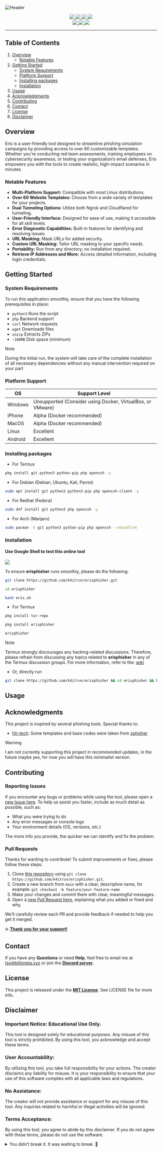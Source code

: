 ![Header](https://github.com/k4itrun/erisphisher/assets/103044629/427fe022-c889-4e09-8075-a9e7f89cf08c)

<div align="center">
  <a aria-label="GitHub Maintained" href="https://github.com/k4itrun/erisphisher/blob/master/license.md">
    <img src="https://img.shields.io/badge/No-yellow?logo=github&style=flat-square&label=Maintained%3F">
  </a>
  <a aria-label="License" href="https://github.com/k4itrun/erisphisher/blob/master/license.md">
    <img src="https://img.shields.io/github/license/k4itrun/erisphisher?color=yellow&logo=github&style=flat-square&label=License">
  </a>
  <a aria-label="Version" href="https://github.com/k4itrun/erisphisher/releases">
    <img src="https://img.shields.io/github/v/release/k4itrun/erisphisher?color=yellow&logo=github&style=flat-square&label=Version">
  </a>
  <a aria-label="Discord" href="https://discord.gg/A6Vu7gYE">
    <img src="https://img.shields.io/discord/903684797560397915?color=yellow&logo=discord&style=flat-square&logoColor=fff&label=Discord">
  </a>
</div>

<div align="center">
  <a aria-label="Stars" href="https://github.com/k4itrun/erisphisher">
    <img src="https://img.shields.io/github/stars/k4itrun/erisphisher?color=yellow&logo=github&style=flat-square&label=Stars">
  </a>
  <a aria-label="Forks" href="https://github.com/k4itrun/erisphisher/releases">
    <img src="https://img.shields.io/github/forks/k4itrun/erisphisher?color=yellow&logo=github&style=flat-square&label=Forks">
  </a>
  <a aria-label="Issues" href="https://github.com/k4itrun/erisphisher/issues">
    <img src="https://img.shields.io/github/issues/k4itrun/erisphisher?color=yellow&logo=github&style=flat-square&label=Issues">
  </a>
</div>

---

## Table of Contents

1. [Overview](#overview)
   - [Notable Features](#notable-features)
2. [Getting Started](#getting-started)
   - [System Requirements](#system-requirements)
   - [Platform Support](#platform-support)
   - [Installing packages](#installing-packages)
   - [Installation](#installation)
3. [Usage](#usage)
4. [Acknowledgments](#acknowledgments)
5. [Contributing](#contributing)
6. [Contact](#contact)
7. [License](#license)
8. [Disclaimer](#disclaimer)

## Overview

Eris is a user-friendly tool designed to streamline phishing simulation campaigns by providing access to over 60 customizable templates. Whether you're conducting red team assessments, training employees on cybersecurity awareness, or testing your organization’s email defenses, Eris empowers you with the tools to create realistic, high-impact scenarios in minutes.

### Notable Features

- **Multi-Platform Support:** Compatible with most Linux distributions.
- **Over 60 Website Templates:** Choose from a wide variety of templates for your projects.
- **Dual Tunneling Options:** Utilize both Ngrok and Cloudflared for tunneling.
- **User-Friendly Interface:** Designed for ease of use, making it accessible for all skill levels.
- **Error Diagnostic Capabilities:** Built-in features for identifying and resolving issues.
- **URL Masking:** Mask URLs for added security.
- **Custom URL Masking:** Tailor URL masking to your specific needs.
- **Portability:** Run from any directory; no installation required.
- **Retrieve IP Addresses and More:** Access detailed information, including login credentials.

## Getting Started

### System Requirements

To run this application smoothly, ensure that you have the following prerequisites in place:

- `python3` Runs the script
- `php` Backend support
- `curl` Network requests
- `wget` Downloads files
- `unzip` Extracts ZIPs
- `~100MB` Disk space (minimum)

> [!NOTE]
> During the initial run, the system will take care of the complete installation of all necessary dependencies without any manual intervention required on your part

### Platform Support

| OS      | Support Level                                              |
| ------- | ---------------------------------------------------------- |
| Windows | Unsupported (Consider using Docker, VirtualBox, or VMware) |
| iPhone  | Alpha (Docker recommended)                                 |
| MacOS   | Alpha (Docker recommended)                                 |
| Linux   | Excellent                                                  |
| Android | Excellent                                                  |

### Installing packages

- For Termux

```bash
pkg install git python3 python-pip php openssh -y
```

- For Debian (Debian, Ubuntu, Kali, Parrot)

```bash
sudo apt install git python3 python3-pip php openssh-client -y
```

- For Redhat (Fedora)

```bash
sudo dnf install git python3 php openssh -y
```

- For Arch (Manjaro)

```bash
sudo pacman -S git python3 python-pip php openssh --noconfirm
```

### Installation

#### Use Google Shell to test this online tool

<p align="left">
  <a href="https://shell.cloud.google.com/cloudshell/open?cloudshell_git_repo=https://github.com/k4itrun/erisphisher.git&tutorial=README.md" target="_blank"><img src="https://gstatic.com/cloudssh/images/open-btn.svg"></a>
</p>

To ensure **erisphisher** runs smoothly, please do the following:

```bash
git clone https://github.com/k4itrun/erisphisher.git
```

```bash
cd erisphisher
```

```bash
bash eris.sh
```

- For Termux

```bash
pkg install tur-repo
```

```bash
pkg install erisphisher
```

```bash
erisphisher
```

> [!NOTE]
> Termux strongly discourages any hacking-related discussions. Therefore, please refrain from discussing any topics related to **erisphisher** in any of the Termux discussion groups. For more information, refer to the: [wiki](https://wiki.termux.com/wiki/hacking)

- Or, directly run

```bash
git clone https://github.com/k4itrun/erisphisher && cd erisphisher && bash eris.sh
```

## Usage

## Acknowledgments

This project is inspired by several phishing tools. Special thanks to:

- [htr-tech](https://github.com/htr-tech/zphisher/blob/master/zphisher.sh#L204): Some templates and base codes were taken from [zphisher](https://github.com/htr-tech/zphisher/blob/master/zphisher.sh#L204)

> [!WARNING]
> I am not currently supporting this project in recommended updates, in the future maybe yes, for now you will have this minimalist version.

## Contributing

### Reporting Issues

If you encounter any bugs or problems while using the tool, please open a [new Issue here](https://github.com/k4itrun/erisphisher/issues).
To help us assist you faster, include as much detail as possible, such as:

- What you were trying to do
- Any error messages or console logs
- Your environment details (OS, versions, etc.)

The more info you provide, the quicker we can identify and fix the problem.

### Pull Requests

Thanks for wanting to contribute! To submit improvements or fixes, please follow these steps:

1. Clone [this repository](https://github.com/k4itrun/erisphisher.git) using `git clone https://github.com/k4itrun/erisphisher.git`.
2. Create a new branch from `main` with a clear, descriptive name, for example: `git checkout -b feature/your-feature-name`
3. Make your changes and commit them with clear, meaningful messages.
4. Open a [new Pull Request here](https://github.com/k4itrun/erisphisher/pulls), explaining what you added or fixed and why.

We’ll carefully review each PR and provide feedback if needed to help you get it merged.

☕ **[Thank you for your support!](https://ko-fi.com/A0A11481X5)**

## Contact

If you have any **Questions** or need **Help**, feel free to email me at <tsx@billoneta.xyz> or join the **[Discord server](https://discord.gg/CMNd45AXvD)**.

## License

This project is released under the **[MIT License](license.md)**. See LICENSE file for more info.

## Disclaimer

### Important Notice: Educational Use Only.

This tool is designed solely for educational purposes. Any misuse of this tool is strictly prohibited. By using this tool, you acknowledge and accept these terms.

### User Accountability:

By utilizing this tool, you take full responsibility for your actions. The creator disclaims any liability for misuse. It is your responsibility to ensure that your use of this software complies with all applicable laws and regulations.

### No Assistance:

The creator will not provide assistance or support for any misuse of this tool. Any inquiries related to harmful or illegal activities will be ignored.

### Terms Acceptance:

By using this tool, you agree to abide by this disclaimer. If you do not agree with these terms, please do not use the software.

<details>
 <summary>You didn’t break it. It was waiting to break. 🎁</summary>

<a href="https://star-history.com/#k4itrun/erisphisher&Timeline">
  <picture>
    <source media="(prefers-color-scheme: dark)" srcset="https://api.star-history.com/svg?repos=k4itrun/erisphisher&type=Timeline&theme=dark" />
    <img alt="Star History Erisphisher" src="https://api.star-history.com/svg?repos=k4itrun/erisphisher&type=Timeline" />
  </picture>
</a>

</details>

